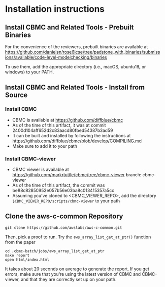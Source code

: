 # Installation instructions

## Install CBMC and Related Tools - Prebuilt Binaries
For the convenience of the reviewers, prebuilt binaries are available at https://github.com/danielsn/rose6icse/tree/padstone_with_binaries/submissions/available/code-level-modelchecking/binaries

To use them, add the appropriate directory (i.e., macOS, ubuntu18, or windows) to your PATH.

## Install CBMC and Related Tools - Install from Source

### Install CBMC
- CBMC is available at https://github.com/diffblue/cbmc
- As of the time of this artifact, it was at commit 2400d104aff652d2c83aacd80fbed54387b3ad59
- It can be built and installed by following the instructions at https://github.com/diffblue/cbmc/blob/develop/COMPILING.md
- Make sure to add it to your path

### Install CBMC-viewer
- CBMC viewer is available at https://github.com/markrtuttle/cbmc/tree/cbmc-viewer
branch: cbmc-viewer
- As of the time of this artifact, the commit was be88c82850952e057b56e03ba8c013415357a5cc
- Assuming you've cloned to <CBMC_VIEWER_REPO>, add the directory `$CBMC_VIEWER_REPO/scripts/cbmc-viewer` to your path

## Clone the aws-c-common Repository
```
git clone https://github.com/awslabs/aws-c-common.git
```

Then, pick a proof to run. Try the `aws_array_list_get_at_ptr()` function from the paper

```
cd .cbmc-batch/jobs/aws_array_list_get_at_ptr
make report
open html/index.html
```

It takes about 20 seconds on average to generate the report.
If you get errors, make sure that you're using the latest version of CBMC and CBMC-viewer, and that they are correctly set up on your path.
